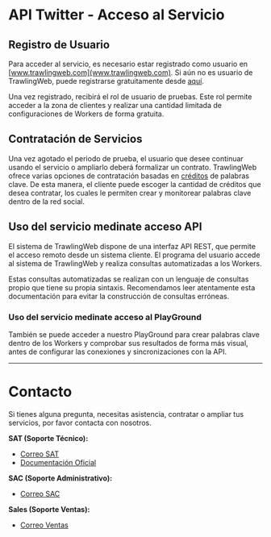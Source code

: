 # API Twitter - Acceso al Servicio

## Registro de Usuario

Para acceder al servicio, es necesario estar registrado como usuario en [www.trawlingweb.com](www.trawlingweb.com). Si aún no es usuario de TrawlingWeb, puede registrarse gratuitamente desde [aquí](https://dashboard.trawlingweb.com/register).

Una vez registrado, recibirá el rol de usuario de pruebas. Este rol permite acceder a la zona de clientes y realizar una cantidad limitada de configuraciones de Workers de forma gratuita.

## Contratación de Servicios

Una vez agotado el periodo de prueba, el usuario que desee continuar usando el servicio o ampliarlo deberá formalizar un contrato. TrawlingWeb ofrece varias opciones de contratación basadas en [créditos](00_Presentación.md#Características-Principales) de palabras clave. De esta manera, el cliente puede escoger la cantidad de créditos que desea contratar, los cuales le permiten crear y monitorear palabras clave dentro de la red social.

## Uso del servicio medinate acceso API

El sistema de TrawlingWeb dispone de una interfaz API REST, que permite el acceso remoto desde un sistema cliente. El programa del usuario accede al sistema de TrawlingWeb y realiza consultas automatizadas a los Workers.

Estas consultas automatizadas se realizan con un lenguaje de consultas propio que tiene su propia sintaxis. Recomendamos leer atentamente esta documentación para evitar la construcción de consultas erróneas.

### Uso del servicio medinate acceso al PlayGround

También se puede acceder a nuestro PlayGround para crear palabras clave dentro de los Workers y comprobar sus resultados de forma más visual, antes de configurar las conexiones y sincronizaciones con la API.

---

# Contacto

Si tienes alguna pregunta, necesitas asistencia, contratar o ampliar tus servicios, por favor contacta con nosotros.

**SAT (Soporte Técnico):**
* [Correo SAT](mailto:support@trawlingweb.com)
* [Documentación Oficial](https://docs.trawlingweb.com)

**SAC (Soporte Administrativo):**
* [Correo SAC](mailto:gestion@trawlingweb.com)

**Sales (Soporte Ventas):**
* [Correo Ventas](mailto:sales@trawlingweb.com)
